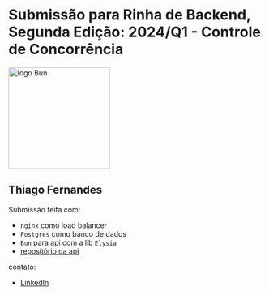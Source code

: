 # Submissão para Rinha de Backend, Segunda Edição: 2024/Q1 - Controle de Concorrência

<img src="https://bun.sh/logo.svg" alt="logo Bun" width="200" height="auto">


## Thiago Fernandes
Submissão feita com:
- `nginx` como load balancer
- `Postgres` como banco de dados
- `Bun` para api com a lib `Elysia`
- [repositório da api](https://github.com/tr0n1337/rinha-backend-bun)

contato:
  - [LinkedIn](https://www.linkedin.com/in/thiago-souza-fernandes/)